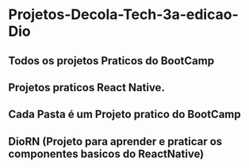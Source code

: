 # Projetos-Decola-Tech-3a-edicao-Dio
## Todos os projetos Praticos do BootCamp
## Projetos praticos React Native.
## Cada Pasta é um Projeto pratico do BootCamp
## DioRN (Projeto para aprender e praticar os componentes basicos do ReactNative)
